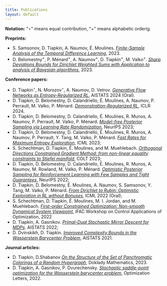 ```yaml
---
title: Publications
layout: default
---
```


**Notation:** "&#8902;" means equal contribution, "+" means alphabetic orderig.


**Preprints:**
* S. Samsonov, D. Tiapkin, A. Naumov, É. Moulines. [*Finite-Sample Analysis of the Temporal Difference Learning*](https://arxiv.org/abs/2310.14286), 2023.
* D. Belomestny<sup>+</sup>, P. Ménard<sup>+</sup>, A. Naumov<sup>+</sup>, D. Tiapkin<sup>+</sup>, M. Valko<sup>+</sup>. [*Sharp Deviations Bounds for Dirichlet Weighted Sums with Application to analysis of Bayesian algorithms*](https://arxiv.org/abs/2304.03056), 2023.


**Conference papers:**
* D. Tiapkin<sup>&#8902;</sup>, N. Morozov<sup>&#8902;</sup>, A. Naumov, D. Vetrov. [*Generative Flow Networks as Entropy-Regularized RL*](https://arxiv.org/abs/2310.12934), AISTATS 2024 (Oral).
* D. Tiapkin, D. Belomestny, D. Calandriello, É. Moulines, A. Naumov, P. Perrault, M. Valko, P. Ménard. [*Demonstration-Regularized RL*](https://arxiv.org/abs/2310.17303), ICLR 2024.
* D. Tiapkin, D. Belomestny, D. Calandriello, É. Moulines, R. Munos, A. Naumov, P. Perrault, M. Valko, P. Ménard. [*Model-free Posterior Sampling via Learning Rate Randomization*](https://arxiv.org/abs/2310.18186), NeurIPS 2023;
* D. Tiapkin, D. Belomestny, D. Calandriello, É. Moulines, R. Munos, A. Naumov, P. Perrault, Y. Tang,  M. Valko, P. Ménard. [*Fast Rates for Maximum Entropy Exploration*](https://proceedings.mlr.press/v202/tiapkin23a.html), ICML 2023;
* S. Schechtman, D. Tiapkin, É. Moulines, and M. Muehlebach. [*Orthogonal Directions Constrained Gradient Method: from non-linear equality constraints to Stiefel manifold*](https://proceedings.mlr.press/v195/schechtman23a.html), COLT 2023;
* D. Tiapkin, D. Belomestny, D. Calandriello, É. Moulines, R. Munos, A. Naumov, M. Rowland, M. Valko, P. Ménard. [*Optimistic Posterior Sampling for Reinforcement Learning with Few Samples and Tight Guarantees*](https://proceedings.neurips.cc/paper_files/paper/2022/hash/45e15bae91a6f213d45e203b8a29be48-Abstract-Conference.html), NeurIPS 2022;
* D. Tiapkin, D. Belomestny, É. Moulines, A. Naumov, S. Samsonov, Y. Tang, M. Valko, P. Ménard. [*From Dirichlet to Rubin: Optimistic Exploration in RL without Bonuses*](https://proceedings.mlr.press/v162/tiapkin22a.html), ICML 2022 (Oral);
* S. Schechtman, D. Tiapkin, É. Moulines, M. I. Jordan, and M. Muehlebach. [*First-order Constrained Optimization: Non-smooth Dynamical System Viewpoint*](https://www.sciencedirect.com/science/article/pii/S2405896322012010), IFAC Workshop on Control Applications of Optimization, 2022
* D. Tiapkin, A. Gasnikov. [*Primal-Dual Stochastic Mirror Descent for MDPs*](https://proceedings.mlr.press/v151/tiapkin22a.html). AISTATS 2022;
* D. Dvinskikh, D. Tiapkin. [*Improved Complexity Bounds in the Wasserstein Barycenter Problem*](http://proceedings.mlr.press/v130/dvinskikh21a.html), AISTATS 2021.


**Journal articles:**
* D. Tiapkin, D.Shabanov [*On the Structure of the Set of Panchromatic Colorings of a Random Hypergraph*](https://link.springer.com/article/10.1134/S1064562423700953), Doklady Mathematics, 2023. 
* D. Tiapkin, A. Gasnikov, P. Dvurechensky. [*Stochastic saddle-point optimization for the Wasserstein barycenter problem*](https://link.springer.com/article/10.1007/s11590-021-01834-w), Optimization Letters, 2022.

